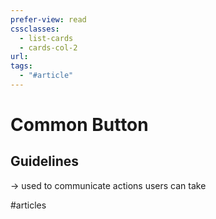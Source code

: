 ```yaml
---
prefer-view: read
cssclasses:
  - list-cards
  - cards-col-2
url: 
tags:
  - "#article"
---
```

# Common Button
## Guidelines
-> used to communicate actions users can take

#articles 
